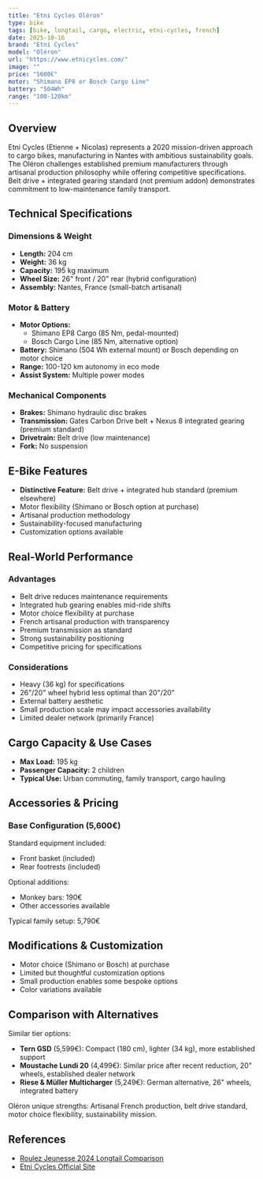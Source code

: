 ```yaml
---
title: "Etni Cycles Oléron"
type: bike
tags: [bike, longtail, cargo, electric, etni-cycles, french]
date: 2025-10-16
brand: "Etni Cycles"
model: "Oléron"
url: "https://www.etnicycles.com/"
image: ""
price: "5600€"
motor: "Shimano EP8 or Bosch Cargo Line"
battery: "504Wh"
range: "100-120km"
---
```


## Overview

Etni Cycles (Etienne + Nicolas) represents a 2020 mission-driven approach to cargo bikes, manufacturing in Nantes with ambitious sustainability goals. The Oléron challenges established premium manufacturers through artisanal production philosophy while offering competitive specifications. Belt drive + integrated gearing standard (not premium addon) demonstrates commitment to low-maintenance family transport.

## Technical Specifications

### Dimensions & Weight

- **Length:** 204 cm
- **Weight:** 36 kg
- **Capacity:** 195 kg maximum
- **Wheel Size:** 26" front / 20" rear (hybrid configuration)
- **Assembly:** Nantes, France (small-batch artisanal)

### Motor & Battery

- **Motor Options:**
  - Shimano EP8 Cargo (85 Nm, pedal-mounted)
  - Bosch Cargo Line (85 Nm, alternative option)
- **Battery:** Shimano (504 Wh external mount) or Bosch depending on motor choice
- **Range:** 100-120 km autonomy in eco mode
- **Assist System:** Multiple power modes

### Mechanical Components

- **Brakes:** Shimano hydraulic disc brakes
- **Transmission:** Gates Carbon Drive belt + Nexus 8 integrated gearing (premium standard)
- **Drivetrain:** Belt drive (low maintenance)
- **Fork:** No suspension

## E-Bike Features

- **Distinctive Feature:** Belt drive + integrated hub standard (premium elsewhere)
- Motor flexibility (Shimano or Bosch option at purchase)
- Artisanal production methodology
- Sustainability-focused manufacturing
- Customization options available

## Real-World Performance

### Advantages

- Belt drive reduces maintenance requirements
- Integrated hub gearing enables mid-ride shifts
- Motor choice flexibility at purchase
- French artisanal production with transparency
- Premium transmission as standard
- Strong sustainability positioning
- Competitive pricing for specifications

### Considerations

- Heavy (36 kg) for specifications
- 26"/20" wheel hybrid less optimal than 20"/20"
- External battery aesthetic
- Small production scale may impact accessories availability
- Limited dealer network (primarily France)

## Cargo Capacity & Use Cases

- **Max Load:** 195 kg
- **Passenger Capacity:** 2 children
- **Typical Use:** Urban commuting, family transport, cargo hauling

## Accessories & Pricing

### Base Configuration (5,600€)

Standard equipment included:

- Front basket (included)
- Rear footrests (included)

Optional additions:

- Monkey bars: 190€
- Other accessories available

Typical family setup: 5,790€

## Modifications & Customization

- Motor choice (Shimano or Bosch) at purchase
- Limited but thoughtful customization options
- Small production enables some bespoke options
- Color variations available

## Comparison with Alternatives

Similar tier options:

- **Tern GSD** (5,599€): Compact (180 cm), lighter (34 kg), more established support
- **Moustache Lundi 20** (4,499€): Similar price after recent reduction, 20" wheels, established dealer network
- **Riese & Müller Multicharger** (5,249€): German alternative, 26" wheels, integrated battery

Oléron unique strengths: Artisanal French production, belt drive standard, motor choice flexibility, sustainability mission.

## References

- [Roulez Jeunesse 2024 Longtail Comparison](https://blog.roulezjeunesse.com/comparatif-2023-des-meilleurs-velos-longtails-electriques/)
- [Etni Cycles Official Site](https://www.etnicycles.com/)
